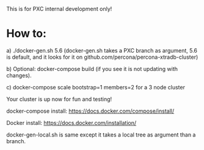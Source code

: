 This is for PXC internal development only!

How to:
============

a) ./docker-gen.sh 5.6    (docker-gen.sh takes a PXC branch as argument, 5.6 is default, and it looks for it on github.com/percona/percona-xtradb-cluster)

b) Optional: docker-compose build (if you see it is not updating with changes).

c) docker-compose scale bootstrap=1 members=2      for a 3 node cluster

Your cluster is up now for fun and testing!


docker-compose install:
https://docs.docker.com/compose/install/

Docker install:
https://docs.docker.com/installation/


docker-gen-local.sh is same except it takes a local tree as argument than a branch. 
